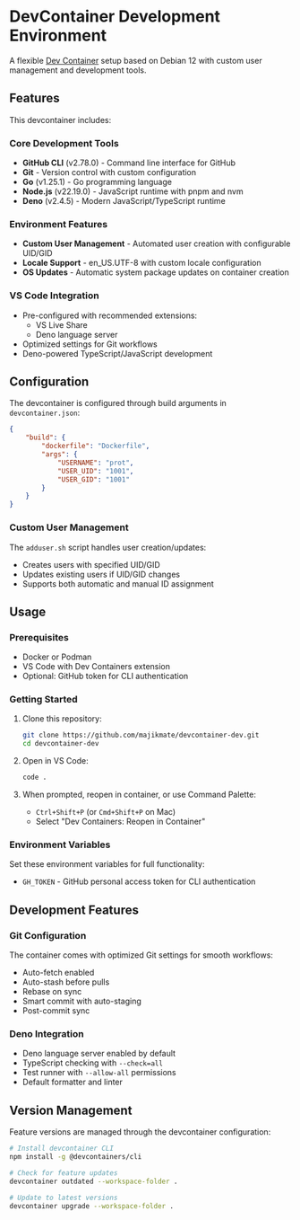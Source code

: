 # DevContainer Development Environment

A flexible [Dev Container](https://containers.dev/) setup based on Debian 12
with custom user management and development tools.

## Features

This devcontainer includes:

### Core Development Tools

- **GitHub CLI** (v2.78.0) - Command line interface for GitHub
- **Git** - Version control with custom configuration
- **Go** (v1.25.1) - Go programming language
- **Node.js** (v22.19.0) - JavaScript runtime with pnpm and nvm
- **Deno** (v2.4.5) - Modern JavaScript/TypeScript runtime

### Environment Features

- **Custom User Management** - Automated user creation with configurable UID/GID
- **Locale Support** - en_US.UTF-8 with custom locale configuration
- **OS Updates** - Automatic system package updates on container creation

### VS Code Integration

- Pre-configured with recommended extensions:
  - VS Live Share
  - Deno language server
- Optimized settings for Git workflows
- Deno-powered TypeScript/JavaScript development

## Configuration

The devcontainer is configured through build arguments in `devcontainer.json`:

```json
{
    "build": {
        "dockerfile": "Dockerfile",
        "args": {
            "USERNAME": "prot",
            "USER_UID": "1001",
            "USER_GID": "1001"
        }
    }
}
```

### Custom User Management

The `adduser.sh` script handles user creation/updates:

- Creates users with specified UID/GID
- Updates existing users if UID/GID changes
- Supports both automatic and manual ID assignment

## Usage

### Prerequisites

- Docker or Podman
- VS Code with Dev Containers extension
- Optional: GitHub token for CLI authentication

### Getting Started

1. Clone this repository:
   ```bash
   git clone https://github.com/majikmate/devcontainer-dev.git
   cd devcontainer-dev
   ```

2. Open in VS Code:
   ```bash
   code .
   ```

3. When prompted, reopen in container, or use Command Palette:
   - `Ctrl+Shift+P` (or `Cmd+Shift+P` on Mac)
   - Select "Dev Containers: Reopen in Container"

### Environment Variables

Set these environment variables for full functionality:

- `GH_TOKEN` - GitHub personal access token for CLI authentication

## Development Features

### Git Configuration

The container comes with optimized Git settings for smooth workflows:

- Auto-fetch enabled
- Auto-stash before pulls
- Rebase on sync
- Smart commit with auto-staging
- Post-commit sync

### Deno Integration

- Deno language server enabled by default
- TypeScript checking with `--check=all`
- Test runner with `--allow-all` permissions
- Default formatter and linter

## Version Management

Feature versions are managed through the devcontainer configuration:

```bash
# Install devcontainer CLI
npm install -g @devcontainers/cli

# Check for feature updates
devcontainer outdated --workspace-folder .

# Update to latest versions
devcontainer upgrade --workspace-folder .
```
